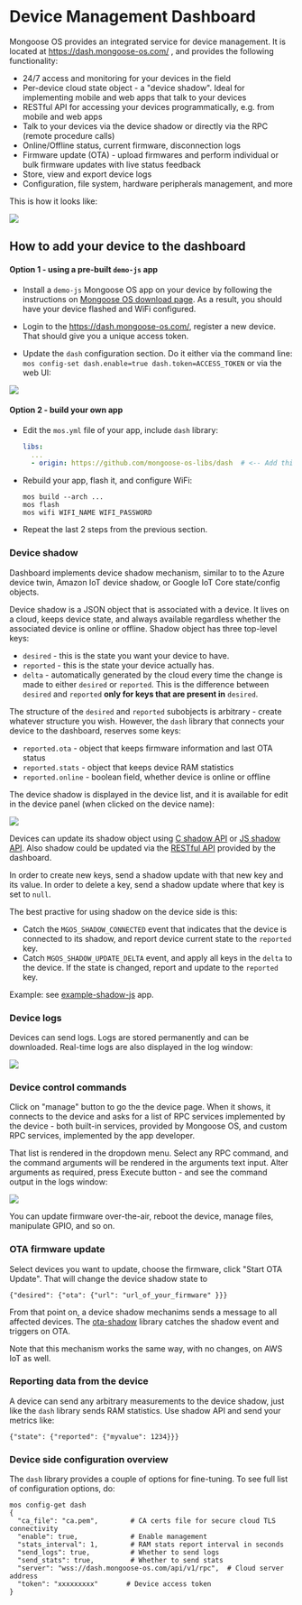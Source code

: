 # Device Management Dashboard

Mongoose OS provides an integrated service for device management.
It is located at https://dash.mongoose-os.com/ , and provides the following
functionality:

- 24/7 access and monitoring for your devices in the field
- Per-device cloud state object - a "device shadow". Ideal for implementing
  mobile and web apps that talk to your devices
- RESTful API for accessing your devices programmatically, e.g.
  from mobile and web apps
- Talk to your devices via the device shadow or directly via the RPC
  (remote procedure calls)
- Online/Offline status, current firmware, disconnection logs
- Firmware update (OTA) - upload firmwares and perform individual or
  bulk firmware updates with live status feedback
- Store, view and export device logs
- Configuration, file system, hardware peripherals management, and more

This is how it looks like:

![](dash1.png)

## How to add your device to the dashboard

#### Option 1 - using a pre-built `demo-js` app

- Install a `demo-js` Mongoose OS app on your device by following the
instructions on [Mongoose OS download page](/software.html). As a result,
you should have your device flashed and WiFi configured.

- Login to the https://dash.mongoose-os.com/, register a new device.
That should give you a unique access token.

- Update the `dash` configuration section. Do it either via the command line:
  `mos config-set dash.enable=true dash.token=ACCESS_TOKEN`
  or via the web UI:

![](dash2.png)


#### Option 2 - build your own app

- Edit the `mos.yml` file of your app, include `dash` library:

  ```yaml
  libs:
    ...
    - origin: https://github.com/mongoose-os-libs/dash  # <-- Add this line!
  ```

- Rebuild your app, flash it, and configure WiFi:

  ```
  mos build --arch ...
  mos flash
  mos wifi WIFI_NAME WIFI_PASSWORD
  ```
- Repeat the last 2 steps from the previous section.


### Device shadow

Dashboard implements device shadow mechanism, similar to
to the Azure device twin, Amazon IoT device shadow, or Google IoT Core
state/config objects.

Device shadow is a JSON object that is associated with a device. It
lives on a cloud, keeps device state, and always available
regardless whether the associated device is online or offline. Shadow object
has three top-level keys:
 
 - `desired` - this is the state you want your device to have.
 - `reported` - this is the state your device actually has.
 - `delta` - automatically generated by the cloud
  every time the change is made to either `desired` or `reported`.
  This  is the difference between `desired` and `reported`
  **only for keys that are present in** `desired`.

The structure of the `desired` and `reported` subobjects is arbitrary -
create whatever structure you wish. However, the `dash` library that connects
your device to the dashboard, reserves some keys:
 
 - `reported.ota` - object that keeps firmware information and last OTA status
 - `reported.stats` - object that keeps device RAM statistics
 - `reported.online` - boolean field, whether device is online or offline

The device shadow is displayed in the device list, and it is available for
edit in the device panel (when clicked on the device name):

![](dash7.png)

Devices can update its shadow object using
[C shadow API](/docs/api/mgos_shadow.h.html)
or [JS shadow API](/docs/api/api_shadow.js.html). Also shadow could be updated
via the [RESTful API](https://dash.mongoose-os.com/#/apiref) provided by the dashboard.

In order to create new keys, send a shadow update with that new key and its
value. In order to delete a key, send a shadow update where that key is set
to `null`.

The best practive for using shadow on the device side is this:

- Catch the `MGOS_SHADOW_CONNECTED` event that indicates that the
  device is connected to its shadow, and report device current state to the
  `reported` key.
- Catch `MGOS_SHADOW_UPDATE_DELTA` event, and apply all keys in the `delta`
  to the device. If the state is changed,
  report and update to the `reported` key.

Example: see [example-shadow-js](https://github.com/mongoose-os-apps/example-shadow-js) app.


### Device logs

Devices can send logs. Logs are stored permanently and can be
downloaded. Real-time logs are also displayed in the log window:

![](dash3.png)


### Device control commands

Click on "manage" button to go the the device page. When it shows, it
connects to the device and asks for a list of RPC services implemented by
the device - both built-in services, provided by Mongoose OS, and custom
RPC services, implemented by the app developer.

That list is rendered in the dropdown menu. Select any RPC command,
and the command arguments will be rendered in the arguments text input.
Alter arguments as required, press Execute button - and see the command
output in the logs window:

![](dash2.gif)

You can update firmware over-the-air, reboot the device, manage files,
manipulate GPIO, and so on.

### OTA firmware update

Select devices you want to update, choose the firmware, click "Start OTA Update".
That will change the device shadow state to

```
{"desired": {"ota": {"url": "url_of_your_firmware" }}}
```

From that point on, a device shadow mechanims sends a message to all
affected devices. The [ota-shadow](https://github.com/mongoose-os-libs/ota-shadow)
library catches the shadow event and triggers on OTA.

Note that this mechanism works the same way, with no changes, on AWS IoT as well.


### Reporting data from the device

A device can send any arbitrary measurements to the device shadow,
just like the `dash` library sends RAM statistics. Use shadow API and
send your metrics like:

`{"state": {"reported": {"myvalue": 1234}}}`


### Device side configuration overview

The `dash` library provides a couple of options for fine-tuning.
To see full list of configuration options, do:

<pre class="command-line language-bash" data-user="chris" data-host="localhost" data-output="2-100"><code>mos config-get dash
{
  "ca_file": "ca.pem",        # CA certs file for secure cloud TLS connectivity
  "enable": true,             # Enable management 
  "stats_interval": 1,        # RAM stats report interval in seconds
  "send_logs": true,          # Whether to send logs
  "send_stats": true,         # Whether to send stats
  "server": "wss://dash.mongoose-os.com/api/v1/rpc",  # Cloud server address
  "token": "xxxxxxxxx"       # Device access token
}</code></pre>

